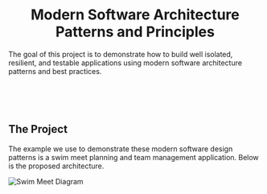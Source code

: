 <h1 align="center">
  Modern Software Architecture Patterns and Principles
 </h1>
 
The goal of this project is to demonstrate how to build well isolated, resilient, and testable applications using modern software architecture patterns and best practices.
   
<br />
<br />
<br />


## The Project
The example we use to demonstrate these modern software design patterns is a swim meet planning and team management application. Below is the proposed architecture.

![Swim Meet Diagram](https://github.com/reyno120/SwimMeetApplicationUsingMicroservices/assets/59970959/c6213ba6-dcd8-4544-a0f3-69ecbabb1d45)
